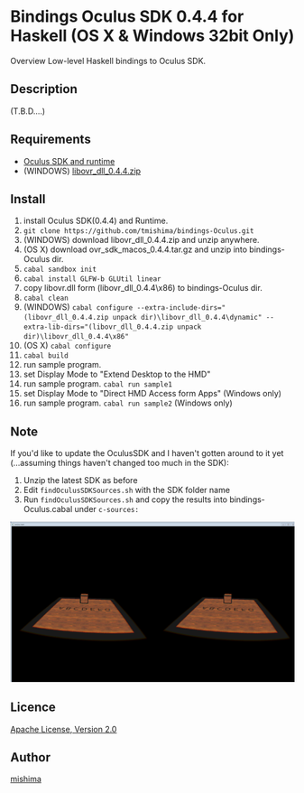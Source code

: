 Bindings Oculus SDK 0.4.4 for Haskell (OS X & Windows 32bit Only)
====

Overview
 Low-level Haskell bindings to Oculus SDK.

## Description
 (T.B.D....)

## Requirements

* [Oculus SDK and runtime](https://developer.oculus.com/)
* (WINDOWS) [libovr_dll_0.4.4.zip](http://www.jspenguin.org/software/ovrsdk/)

## Install

1. install Oculus SDK(0.4.4) and Runtime.
1. `git clone https://github.com/tmishima/bindings-Oculus.git`
1. (WINDOWS) download libovr_dll_0.4.4.zip and unzip anywhere.
1. (OS X) download ovr_sdk_macos_0.4.4.tar.gz and unzip into bindings-Oculus dir.
1. `cabal sandbox init`
1. `cabal install GLFW-b GLUtil linear`
1. copy libovr.dll form (libovr_dll_0.4.4\x86) to bindings-Oculus dir.
1. `cabal clean`
1. (WINDOWS) `cabal configure --extra-include-dirs="(libovr_dll_0.4.4.zip unpack dir)\libovr_dll_0.4.4\dynamic" --extra-lib-dirs="(libovr_dll_0.4.4.zip unpack dir)\libovr_dll_0.4.4\x86"`
1. (OS X) `cabal configure`
1. `cabal build`
1. run sample program.
  1. set Display Mode to "Extend Desktop to the HMD"
  1. run sample program. `cabal run sample1`
  1. set Display Mode to "Direct HMD Access form Apps" (Windows only)
  1. run sample program. `cabal run sample2`           (Windows only)

## Note
If you'd like to update the OculusSDK and I haven't gotten around to it yet 
(...assuming things haven't changed too much in the SDK):
1. Unzip the latest SDK as before
1. Edit `findOculusSDKSources.sh` with the SDK folder name
1. Run `findOculusSDKSources.sh` and copy the results into bindings-Oculus.cabal
    under `c-sources:`

![screen capture](bindings-Oculus-sample2.png)

## Licence

[Apache License, Version 2.0](http://www.apache.org/licenses/LICENSE-2.0)

## Author

[mishima](https://twitter.com/tty_mishima)
